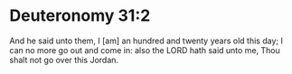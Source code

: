 # Deuteronomy 31:2

And he said unto them, I [am] an hundred and twenty years old this day; I can no more go out and come in: also the LORD hath said unto me, Thou shalt not go over this Jordan.
